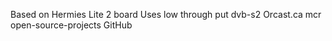 Based on Hermies Lite 2 board
Uses low through put dvb-s2
Orcast.ca mcr open-source-projects GitHub
